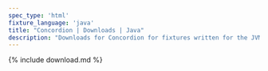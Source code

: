 ```yaml
---
spec_type: 'html'
fixture_language: 'java'
title: "Concordion | Downloads | Java"
description: "Downloads for Concordion for fixtures written for the JVM in Java or related languages such as Groovy."
---
```


{% include download.md %}
